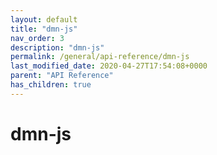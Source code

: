 ```yaml
---
layout: default
title: "dmn-js"
nav_order: 3
description: "dmn-js"
permalink: /general/api-reference/dmn-js
last_modified_date: 2020-04-27T17:54:08+0000
parent: "API Reference"
has_children: true
---
```


# dmn-js
